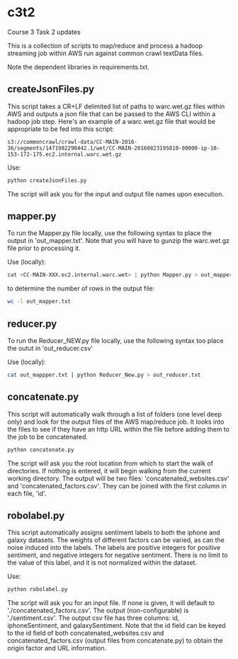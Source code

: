 # c3t2
Course 3 Task 2 updates

This is a collection of scripts to map/reduce and process a hadoop streaming job within AWS run against common crawl textData files.

Note the dependent libraries in requirements.txt.

createJsonFiles.py
---
This script takes a CR+LF delimited list of paths to warc.wet.gz files within AWS and outputs a json file that can be passed to the AWS CLI within a hadoop job step. Here's an example of a warc.wet.gz file that would be appropriate to be fed into this script:

```
s3://commoncrawl/crawl-data/CC-MAIN-2016-36/segments/1471982290442.1/wet/CC-MAIN-20160823195810-00000-ip-10-153-172-175.ec2.internal.warc.wet.gz
```

Use:
```bash
python createJsonFiles.py
```
The script will ask you for the input and output file names upon execution.

mapper.py
---
To run the Mapper.py file locally, use the following syntax to place the output in 'out_mapper.txt'. Note that you will have to gunzip the warc.wet.gz file prior to processing it.

Use (locally):

```python
cat <CC-MAIN-XXX.ec2.internal.warc.wet> | python Mapper.py > out_mapper.txt
```
to determine the number of rows in the output file:
```bash
wc -l out_mapper.txt
```
reducer.py
---
To run the Reducer_NEW.py file locally, use the following syntax too place the outut in 'out_reducer.csv'

Use (locally):
```bash
cat out_mappper.txt | python Reducer_New.py > out_reducer.txt
```
concatenate.py
---
This script will automatically walk through a list of folders (one level deep only) and look for the output files of the AWS map/reduce job. It looks into the files to see if they have an http URL within the file before adding them to the job to be concatenated.
```bash
python concatenate.py
```
The script will ask you the root location from which to start the walk of directories. If nothing is entered, it will begin walking from the current working directory. The output will be two files: 'concatenated_websites.csv' and 'concatenated_factors.csv'. They can be joined with the first column in each file, 'id'.

robolabel.py
---
This script automatically assigns sentiment labels to both the iphone and galaxy datasets. The weights of different factors can be varied, as can the noise induced into the labels. The labels are positive integers for positive sentiment, and negative integers for negative sentiment. There is no limit to the value of this label, and it is not normalized within the dataset.

Use:
```bash
python robolabel.py
```
The script will ask you for an input file. If none is given, it will default to './concatenated_factors.csv'. The output (non-configurable) is './sentiment.csv'. The output csv file has three columns: id, iphoneSentiment, and galaxySentiment. Note that the id field can be keyed to the id field of both concatenated_websites.csv and concatenated_factors.csv (output files from concatenate.py) to obtain the origin factor and URL information.
